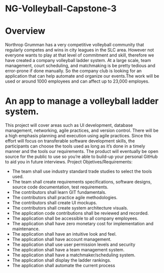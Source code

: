 # NG-Volleyball-Capstone-3

# Overview

Northrop Grumman has a very competitive volleyball community that regularly competes and
wins in city leagues in the SLC area. However not everyone wants to play at that level of
commitment and skill, therefore we have created a company volleyball ladder system. At a
large scale, team management, court scheduling, and matchmaking is be pretty tedious and
error-prone if done manually. So the company club is looking for an application that can help
automate and organize our events.The work will be used or around 1000 employees and can
affect up to 23,000 employes.

# An app to manage a volleyball ladder system.
This project will cover areas such as UI development, database management, networking, agile
practices, and version control. There will be a high emphasis planning and execution using
agile practices. Since this effort will focus on transferable software development skills, the
participants can choose the tools used as long as it’s done in a timely manner and the tools our
requirements. The product will eventually be open source for the public to use so you’re able to
build-up your personal GitHub to aid you in future interviews.
Project Objetives/Requirements:
- The team shall use industry standard trade studies to select the tools used.
- The team shall create requirements specifications, software designs, source code
documentation, test requirements.
- The contributors shall learn GIT fundamentals.
- The contributors shall practice agile methodologies.
- The contributors shall create UI mockups.
- The contributors shall create system architecture visuals.
- The application code contributions shall be reviewed and recorded.
- The application shall be accessible to all company employees.
- The application shall have zero monetary cost for implementation and maintenance.
- The application shall have an intuitive look and feel.
- The application shall have account management.
- The application shall use user permission levels and security
- The application shall have a team management system.
- The application shall have a matchmaker/scheduling system.
- The application shall display the ladder rankings.
- The application shall automate the current process
